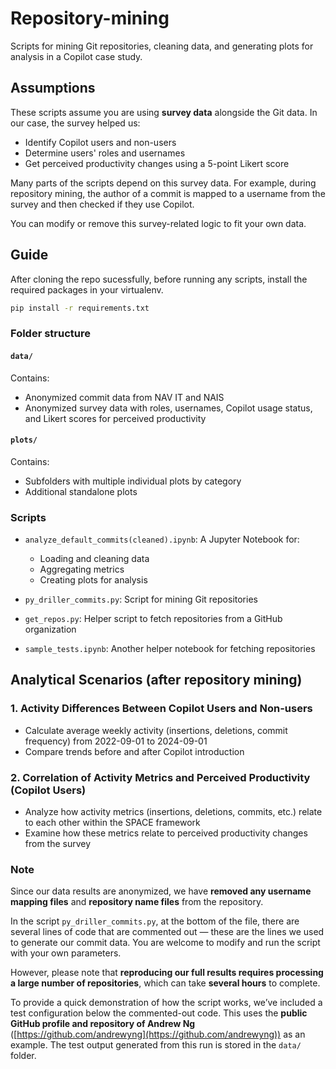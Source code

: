 # Repository-mining

Scripts for mining Git repositories, cleaning data, and generating plots for analysis in a Copilot case study.

## Assumptions

These scripts assume you are using **survey data** alongside the Git data. In our case, the survey helped us:

- Identify Copilot users and non-users  
- Determine users' roles and usernames  
- Get perceived productivity changes using a 5-point Likert score  

Many parts of the scripts depend on this survey data. For example, during repository mining, the author of a commit is mapped to a username from the survey and then checked if they use Copilot.

You can modify or remove this survey-related logic to fit your own data.

## Guide

After cloning the repo sucessfully, before running any scripts, install the required packages in your virtualenv.

```bash
pip install -r requirements.txt
```

### Folder structure

#### `data/`
Contains:

- Anonymized commit data from NAV IT and NAIS  
- Anonymized survey data with roles, usernames, Copilot usage status, and Likert scores for perceived productivity  

#### `plots/`
Contains:

- Subfolders with multiple individual plots by category  
- Additional standalone plots  

### Scripts

- `analyze_default_commits(cleaned).ipynb`: A Jupyter Notebook for:
  - Loading and cleaning data  
  - Aggregating metrics  
  - Creating plots for analysis  

- `py_driller_commits.py`: Script for mining Git repositories  

- `get_repos.py`: Helper script to fetch repositories from a GitHub organization  

- `sample_tests.ipynb`: Another helper notebook for fetching repositories  

## Analytical Scenarios (after repository mining)

### 1. Activity Differences Between Copilot Users and Non-users

- Calculate average weekly activity (insertions, deletions, commit frequency) from 2022-09-01 to 2024-09-01  
- Compare trends before and after Copilot introduction  

### 2. Correlation of Activity Metrics and Perceived Productivity (Copilot Users)

- Analyze how activity metrics (insertions, deletions, commits, etc.) relate to each other within the SPACE framework  
- Examine how these metrics relate to perceived productivity changes from the survey 

### Note

Since our data results are anonymized, we have **removed any username mapping files** and **repository name files** from the repository.

In the script `py_driller_commits.py`, at the bottom of the file, there are several lines of code that are commented out — these are the lines we used to generate our commit data. You are welcome to modify and run the script with your own parameters.

However, please note that **reproducing our full results requires processing a large number of repositories**, which can take **several hours** to complete.

To provide a quick demonstration of how the script works, we’ve included a test configuration below the commented-out code. This uses the **public GitHub profile and repository of Andrew Ng** ([https://github.com/andrewyng](https://github.com/andrewyng)) as an example. The test output generated from this run is stored in the `data/` folder.
